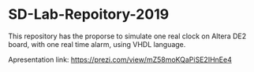 # SD-Lab-Repoitory-2019
This repository has the proporse to simulate one real clock on Altera DE2 board, with one real time alarm, using VHDL language.

Apresentation link: https://prezi.com/view/mZ58moKQaPiSE2IHnEe4
